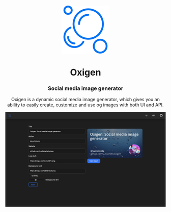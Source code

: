 <p align="center">
  <a href="https://getdoks.org/">
    <img alt="Doks" src="assets/img/logo.svg" width="150">
  </a>
</p>

<h1 align="center">
  Oxigen
</h1>

<h3 align="center">
  Social media image generator
</h3>

<p align="center">
  Oxigen is a dynamic social media image generator, which gives you an ability to easily create, customize and use og images with both UI and API.
</p>

<img alt="demo" src="assets/img/demo.png">